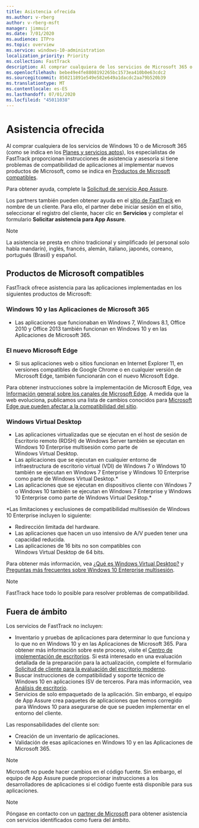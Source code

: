 ```yaml
---
title: Asistencia ofrecida
ms.author: v-rberg
author: v-rberg-msft
manager: jimmuir
ms.date: 7/01/2020
ms.audience: ITPro
ms.topic: overview
ms.service: windows-10-administration
localization_priority: Priority
ms.collection: FastTrack
description: Al comprar cualquiera de los servicios de Microsoft 365 o de Windows 10, los especialistas de FastTrack le proporcionarán ayuda con el asesoramiento y la corrección para implementar en Windows 10 y en las Aplicaciones de Microsoft 365 y mantenerse al día sin coste adicional (con una suscripción válida).
ms.openlocfilehash: bebe49e4fe8808192265bc1573ea410b0e63cdc2
ms.sourcegitcommit: 850211891e549e582e649a1dacdc2aa79b520b39
ms.translationtype: MT
ms.contentlocale: es-ES
ms.lasthandoff: 07/01/2020
ms.locfileid: "45011038"
---
```

# <a name="assistance-offered"></a>Asistencia ofrecida  

Al comprar cualquiera de los servicios de Windows 10 o de Microsoft 365 (como se indica en los [Planes y servicios aptos](M365-eligible-services-and-plans.md)), los especialistas de FastTrack proporcionan instrucciones de asistencia y asesoría si tiene problemas de compatibilidad de aplicaciones al implementar nuevos productos de Microsoft, como se indica en [Productos de Microsoft compatibles](#supported-microsoft-products).

Para obtener ayuda, complete la [Solicitud de servicio App Assure](https://go.microsoft.com/fwlink/?linkid=2022721).

Los partners también pueden obtener ayuda en el [sitio de FastTrack](https://go.microsoft.com/fwlink/?linkid=780698) en nombre de un cliente. Para ello, el partner debe iniciar sesión en el sitio, seleccionar el registro del cliente, hacer clic en **Servicios** y completar el formulario **Solicitar asistencia para App Assure**.

> [!NOTE]
> La asistencia se presta en chino tradicional y simplificado (el personal solo habla mandarín), inglés, francés, alemán, italiano, japonés, coreano, portugués (Brasil) y español. 

## <a name="supported-microsoft-products"></a>Productos de Microsoft compatibles

FastTrack ofrece asistencia para las aplicaciones implementadas en los siguientes productos de Microsoft:

### <a name="windows-10-and-microsoft-365-apps"></a>Windows 10 y las Aplicaciones de Microsoft 365

- Las aplicaciones que funcionaban en Windows 7, Windows 8.1, Office 2010 y Office 2013 también funcionan en Windows 10 y en las Aplicaciones de Microsoft 365.

### <a name="the-new-microsoft-edge"></a>El nuevo Microsoft Edge

- Si sus aplicaciones web o sitios funcionan en Internet Explorer 11, en versiones compatibles de Google Chrome o en cualquier versión de Microsoft Edge, también funcionarán con el nuevo Microsoft Edge.

Para obtener instrucciones sobre la implementación de Microsoft Edge, vea [Información general sobre los canales de Microsoft Edge](https://docs.microsoft.com/DeployEdge/microsoft-edge-channels). A medida que la web evoluciona, publicamos una lista de cambios conocidos para [Microsoft Edge que pueden afectar a la compatibilidad del sitio](https://docs.microsoft.com/microsoft-edge/web-platform/site-impacting-changes).

### <a name="windows-virtual-desktop"></a>Windows Virtual Desktop

- Las aplicaciones virtualizadas que se ejecutan en el host de sesión de Escritorio remoto (RDSH) de Windows Server también se ejecutan en Windows 10 Enterprise multisesión como parte de Windows Virtual Desktop.
- Las aplicaciones que se ejecutan en cualquier entorno de infraestructura de escritorio virtual (VDI) de Windows 7 o Windows 10 también se ejecutan en Windows 7 Enterprise y Windows 10 Enterprise como parte de Windows Virtual Desktop.*
- Las aplicaciones que se ejecutan en dispositivos cliente con Windows 7 o Windows 10 también se ejecutan en Windows 7 Enterprise y Windows 10 Enterprise como parte de Windows Virtual Desktop.\*

\*Las limitaciones y exclusiones de compatibilidad multisesión de Windows 10 Enterprise incluyen lo siguiente:
- Redirección limitada del hardware.
- Las aplicaciones que hacen un uso intensivo de A/V pueden tener una capacidad reducida.
- Las aplicaciones de 16 bits no son compatibles con Windows Virtual Desktop de 64 bits.

Para obtener más información, vea [¿Qué es Windows Virtual Desktop?](https://docs.microsoft.com/azure/virtual-desktop/overview) y [Preguntas más frecuentes sobre Windows 10 Enterprise multisesión](https://docs.microsoft.com/azure/virtual-desktop/windows-10-multisession-faq).

> [!NOTE]
> FastTrack hace todo lo posible para resolver problemas de compatibilidad. 

## <a name="out-of-scope"></a>Fuera de ámbito

Los servicios de FastTrack no incluyen:
- Inventario y pruebas de aplicaciones para determinar lo que funciona y lo que no en Windows 10 y en las Aplicaciones de Microsoft 365. Para obtener más información sobre este proceso, visite el [Centro de implementación de escritorios](https://go.microsoft.com/fwlink/?linkid=2080140). Si está interesado en una evaluación detallada de la preparación para la actualización, complete el formulario [Solicitud de cliente para la evaluación del escritorio moderno](https://go.microsoft.com/fwlink/?linkid=2053818).
- Buscar instrucciones de compatibilidad y soporte técnico de Windows 10 en aplicaciones ISV de terceros. Para más información, vea [Análisis de escritorio](https://docs.microsoft.com/sccm/desktop-analytics/overview).
- Servicios de solo empaquetado de la aplicación. Sin embargo, el equipo de App Assure crea paquetes de aplicaciones que hemos corregido para Windows 10 para asegurarse de que se pueden implementar en el entorno del cliente.

Las responsabilidades del cliente son:
- Creación de un inventario de aplicaciones.
- Validación de esas aplicaciones en Windows 10 y en las Aplicaciones de Microsoft 365.

> [!NOTE]
> Microsoft no puede hacer cambios en el código fuente. Sin embargo, el equipo de App Assure puede proporcionar instrucciones a los desarrolladores de aplicaciones si el código fuente está disponible para sus aplicaciones.

> [!NOTE]
> Póngase en contacto con un [partner de Microsoft](https://go.microsoft.com/fwlink/?linkid=2080150) para obtener asistencia con servicios identificados como fuera del ámbito.


